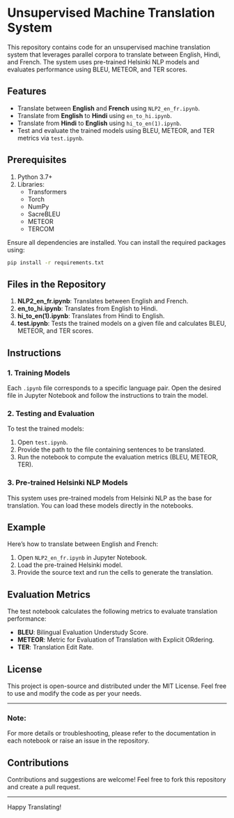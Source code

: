 # Unsupervised Machine Translation System

This repository contains code for an unsupervised machine translation system that leverages parallel corpora to translate between English, Hindi, and French. The system uses pre-trained Helsinki NLP models and evaluates performance using BLEU, METEOR, and TER scores.

## Features
- Translate between **English** and **French** using `NLP2_en_fr.ipynb`.
- Translate from **English** to **Hindi** using `en_to_hi.ipynb`.
- Translate from **Hindi** to **English** using `hi_to_en(1).ipynb`.
- Test and evaluate the trained models using BLEU, METEOR, and TER metrics via `test.ipynb`.

## Prerequisites
1. Python 3.7+
2. Libraries:
   - Transformers
   - Torch
   - NumPy
   - SacreBLEU
   - METEOR
   - TERCOM

Ensure all dependencies are installed. You can install the required packages using:
```bash
pip install -r requirements.txt
```

## Files in the Repository
1. **NLP2_en_fr.ipynb**: Translates between English and French.
2. **en_to_hi.ipynb**: Translates from English to Hindi.
3. **hi_to_en(1).ipynb**: Translates from Hindi to English.
4. **test.ipynb**: Tests the trained models on a given file and calculates BLEU, METEOR, and TER scores.

## Instructions
### 1. Training Models
Each `.ipynb` file corresponds to a specific language pair. Open the desired file in Jupyter Notebook and follow the instructions to train the model.

### 2. Testing and Evaluation
To test the trained models:
1. Open `test.ipynb`.
2. Provide the path to the file containing sentences to be translated.
3. Run the notebook to compute the evaluation metrics (BLEU, METEOR, TER).

### 3. Pre-trained Helsinki NLP Models
This system uses pre-trained models from Helsinki NLP as the base for translation. You can load these models directly in the notebooks.

## Example
Here’s how to translate between English and French:
1. Open `NLP2_en_fr.ipynb` in Jupyter Notebook.
2. Load the pre-trained Helsinki model.
3. Provide the source text and run the cells to generate the translation.

## Evaluation Metrics
The test notebook calculates the following metrics to evaluate translation performance:
- **BLEU**: Bilingual Evaluation Understudy Score.
- **METEOR**: Metric for Evaluation of Translation with Explicit ORdering.
- **TER**: Translation Edit Rate.

## License
This project is open-source and distributed under the MIT License. Feel free to use and modify the code as per your needs.

---

### Note:
For more details or troubleshooting, please refer to the documentation in each notebook or raise an issue in the repository.

## Contributions
Contributions and suggestions are welcome! Feel free to fork this repository and create a pull request.

---

Happy Translating!


